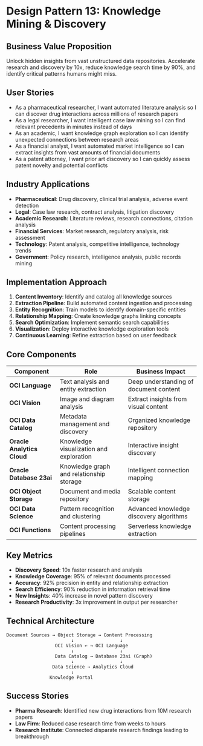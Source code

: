 # Design Pattern 13: Knowledge Mining & Discovery

## Business Value Proposition
Unlock hidden insights from vast unstructured data repositories. Accelerate research and discovery by 10x, reduce knowledge search time by 90%, and identify critical patterns humans might miss.

## User Stories
- As a pharmaceutical researcher, I want automated literature analysis so I can discover drug interactions across millions of research papers
- As a legal researcher, I want intelligent case law mining so I can find relevant precedents in minutes instead of days
- As an academic, I want knowledge graph exploration so I can identify unexpected connections between research areas
- As a financial analyst, I want automated market intelligence so I can extract insights from vast amounts of financial documents
- As a patent attorney, I want prior art discovery so I can quickly assess patent novelty and potential conflicts

## Industry Applications
- **Pharmaceutical**: Drug discovery, clinical trial analysis, adverse event detection
- **Legal**: Case law research, contract analysis, litigation discovery
- **Academic Research**: Literature reviews, research connections, citation analysis
- **Financial Services**: Market research, regulatory analysis, risk assessment
- **Technology**: Patent analysis, competitive intelligence, technology trends
- **Government**: Policy research, intelligence analysis, public records mining

## Implementation Approach
1. **Content Inventory**: Identify and catalog all knowledge sources
2. **Extraction Pipeline**: Build automated content ingestion and processing
3. **Entity Recognition**: Train models to identify domain-specific entities
4. **Relationship Mapping**: Create knowledge graphs linking concepts
5. **Search Optimization**: Implement semantic search capabilities
6. **Visualization**: Deploy interactive knowledge exploration tools
7. **Continuous Learning**: Refine extraction based on user feedback

## Core Components
| Component | Role | Business Impact |
|-----------|------|-----------------|
| **OCI Language** | Text analysis and entity extraction | Deep understanding of document content |
| **OCI Vision** | Image and diagram analysis | Extract insights from visual content |
| **OCI Data Catalog** | Metadata management and discovery | Organized knowledge repository |
| **Oracle Analytics Cloud** | Knowledge visualization and exploration | Interactive insight discovery |
| **Oracle Database 23ai** | Knowledge graph and relationship storage | Intelligent connection mapping |
| **OCI Object Storage** | Document and media repository | Scalable content storage |
| **OCI Data Science** | Pattern recognition and clustering | Advanced knowledge discovery algorithms |
| **OCI Functions** | Content processing pipelines | Serverless knowledge extraction |

## Key Metrics
- **Discovery Speed**: 10x faster research and analysis
- **Knowledge Coverage**: 95% of relevant documents processed
- **Accuracy**: 92% precision in entity and relationship extraction
- **Search Efficiency**: 90% reduction in information retrieval time
- **New Insights**: 40% increase in novel pattern discovery
- **Research Productivity**: 3x improvement in output per researcher

## Technical Architecture
```
Document Sources → Object Storage → Content Processing
                        ↓                 ↓
                  OCI Vision ← → OCI Language
                        ↓                 ↓
                  Data Catalog → Database 23ai (Graph)
                        ↓                 ↓
                 Data Science → Analytics Cloud
                        ↓
                Knowledge Portal
```

## Success Stories
- **Pharma Research**: Identified new drug interactions from 10M research papers
- **Law Firm**: Reduced case research time from weeks to hours
- **Research Institute**: Connected disparate research findings leading to breakthrough
